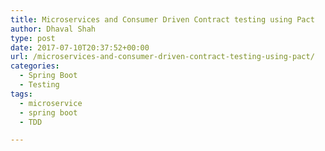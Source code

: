 ```yaml
---
title: Microservices and Consumer Driven Contract testing using Pact
author: Dhaval Shah
type: post
date: 2017-07-10T20:37:52+00:00
url: /microservices-and-consumer-driven-contract-testing-using-pact/
categories:
  - Spring Boot
  - Testing
tags:
  - microservice
  - spring boot
  - TDD

---
```


